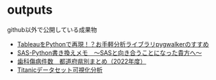 # outputs
github以外で公開している成果物

- [TableauをPythonで再現！？お手軽分析ライブラリpygwalkerのすすめ](https://note.com/cograph_data/n/na02cbfeb35b7)
- [SAS-Python書き換えメモ　～SASと向き合うことになった貴方へ～](https://note.com/cograph_data/n/n3147bba49ed2)
- [歯科傷病件数　都道府県別まとめ（2022年度）](https://public.tableau.com/app/profile/yutaro.wada4236/viz/2022_17214083404750/2_1)
- [Titanicデータセット可視化分析](https://public.tableau.com/shared/7N4FZMNCH?:display_count=n&:origin=viz_share_link)

